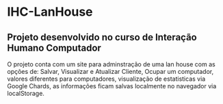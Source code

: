 # IHC-LanHouse
## Projeto desenvolvido no curso de Interação Humano Computador

O projeto conta com um site para adminstração de uma lan house com as opções de: Salvar, Visualizar e Atualizar Cliente, Ocupar um computador, valores diferentes para computadores, visualização de estatisticas via Google Chards, as informações ficam salvas localmente no navegador via localStorage.
